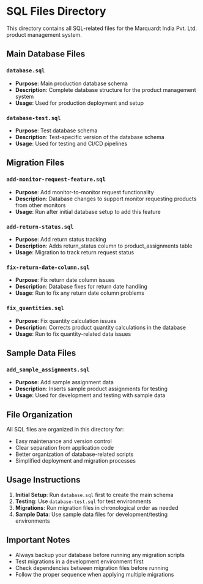 # SQL Files Directory

This directory contains all SQL-related files for the Marquardt India Pvt. Ltd. product management system.

## Main Database Files

### `database.sql`
- **Purpose**: Main production database schema
- **Description**: Complete database structure for the product management system
- **Usage**: Used for production deployment and setup

### `database-test.sql`
- **Purpose**: Test database schema
- **Description**: Test-specific version of the database schema
- **Usage**: Used for testing and CI/CD pipelines

## Migration Files

### `add-monitor-request-feature.sql`
- **Purpose**: Add monitor-to-monitor request functionality
- **Description**: Database changes to support monitor requesting products from other monitors
- **Usage**: Run after initial database setup to add this feature

### `add-return-status.sql`
- **Purpose**: Add return status tracking
- **Description**: Adds return_status column to product_assignments table
- **Usage**: Migration to track return request status

### `fix-return-date-column.sql`
- **Purpose**: Fix return date column issues
- **Description**: Database fixes for return date handling
- **Usage**: Run to fix any return date column problems

### `fix_quantities.sql`
- **Purpose**: Fix quantity calculation issues
- **Description**: Corrects product quantity calculations in the database
- **Usage**: Run to fix quantity-related data issues

## Sample Data Files

### `add_sample_assignments.sql`
- **Purpose**: Add sample assignment data
- **Description**: Inserts sample product assignments for testing
- **Usage**: Used for development and testing with sample data

## File Organization

All SQL files are organized in this directory for:
- Easy maintenance and version control
- Clear separation from application code
- Better organization of database-related scripts
- Simplified deployment and migration processes

## Usage Instructions

1. **Initial Setup**: Run `database.sql` first to create the main schema
2. **Testing**: Use `database-test.sql` for test environments
3. **Migrations**: Run migration files in chronological order as needed
4. **Sample Data**: Use sample data files for development/testing environments

## Important Notes

- Always backup your database before running any migration scripts
- Test migrations in a development environment first
- Check dependencies between migration files before running
- Follow the proper sequence when applying multiple migrations
